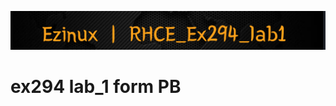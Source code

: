![alt text](https://github.com/eznewo/rhce_ex294/blob/main/lab_1/ex294_PB/lab_helper_file/imgs/rhce_lab1.png)


# ex294 lab_1 form PB
